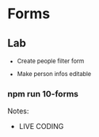 <!-- .slide: class="exercice" -->

# Forms

## Lab

<small>

- Create people filter form

- Make person infos editable

</small>

### npm run 10-forms

Notes:

- LIVE CODING
